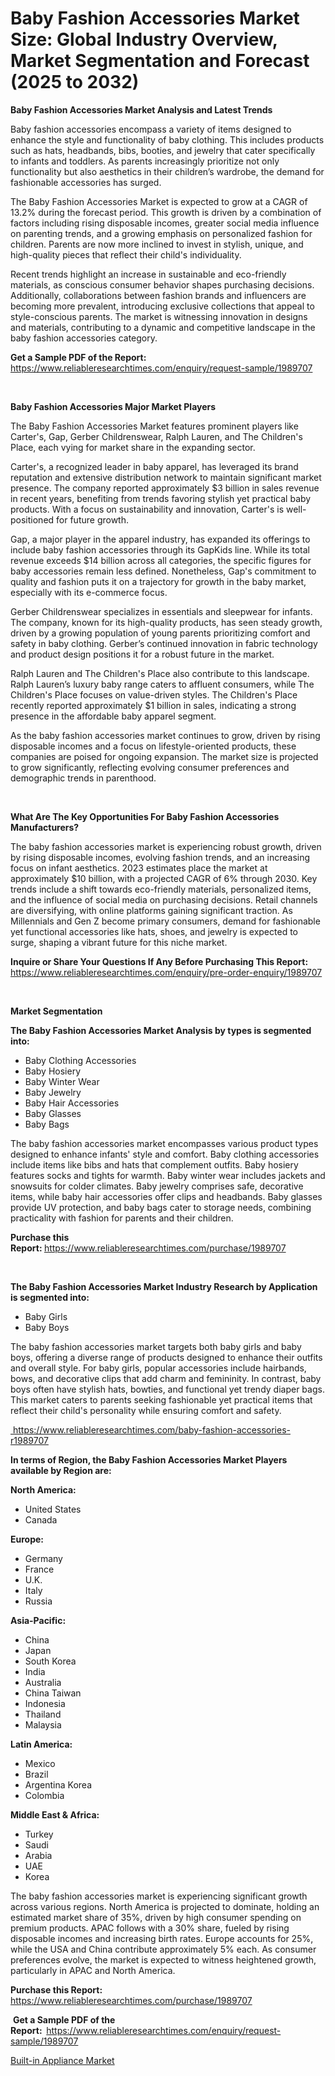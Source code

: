 <p><h1>Baby Fashion Accessories Market Size: Global Industry Overview, Market Segmentation and Forecast (2025 to 2032)</h1></p><p><strong>Baby Fashion Accessories Market Analysis and Latest Trends</strong></p>
<p><p>Baby fashion accessories encompass a variety of items designed to enhance the style and functionality of baby clothing. This includes products such as hats, headbands, bibs, booties, and jewelry that cater specifically to infants and toddlers. As parents increasingly prioritize not only functionality but also aesthetics in their children’s wardrobe, the demand for fashionable accessories has surged.</p><p>The Baby Fashion Accessories Market is expected to grow at a CAGR of 13.2% during the forecast period. This growth is driven by a combination of factors including rising disposable incomes, greater social media influence on parenting trends, and a growing emphasis on personalized fashion for children. Parents are now more inclined to invest in stylish, unique, and high-quality pieces that reflect their child's individuality.</p><p>Recent trends highlight an increase in sustainable and eco-friendly materials, as conscious consumer behavior shapes purchasing decisions. Additionally, collaborations between fashion brands and influencers are becoming more prevalent, introducing exclusive collections that appeal to style-conscious parents. The market is witnessing innovation in designs and materials, contributing to a dynamic and competitive landscape in the baby fashion accessories category.</p></p>
<p><strong>Get a Sample PDF of the Report:&nbsp;</strong> <a href="https://www.reliableresearchtimes.com/enquiry/request-sample/1989707?utm_campaign=2284&utm_medium=2&utm_source=Github&utm_content=ia&utm_term=10022025&utm_id=baby-fashion-accessories">https://www.reliableresearchtimes.com/enquiry/request-sample/1989707</a></p>
<p>&nbsp;</p>
<p><strong>Baby Fashion Accessories Major Market Players</strong></p>
<p><p>The Baby Fashion Accessories Market features prominent players like Carter's, Gap, Gerber Childrenswear, Ralph Lauren, and The Children's Place, each vying for market share in the expanding sector. </p><p>Carter's, a recognized leader in baby apparel, has leveraged its brand reputation and extensive distribution network to maintain significant market presence. The company reported approximately $3 billion in sales revenue in recent years, benefiting from trends favoring stylish yet practical baby products. With a focus on sustainability and innovation, Carter's is well-positioned for future growth.</p><p>Gap, a major player in the apparel industry, has expanded its offerings to include baby fashion accessories through its GapKids line. While its total revenue exceeds $14 billion across all categories, the specific figures for baby accessories remain less defined. Nonetheless, Gap's commitment to quality and fashion puts it on a trajectory for growth in the baby market, especially with its e-commerce focus.</p><p>Gerber Childrenswear specializes in essentials and sleepwear for infants. The company, known for its high-quality products, has seen steady growth, driven by a growing population of young parents prioritizing comfort and safety in baby clothing. Gerber’s continued innovation in fabric technology and product design positions it for a robust future in the market.</p><p>Ralph Lauren and The Children's Place also contribute to this landscape. Ralph Lauren’s luxury baby range caters to affluent consumers, while The Children's Place focuses on value-driven styles. The Children's Place recently reported approximately $1 billion in sales, indicating a strong presence in the affordable baby apparel segment.</p><p>As the baby fashion accessories market continues to grow, driven by rising disposable incomes and a focus on lifestyle-oriented products, these companies are poised for ongoing expansion. The market size is projected to grow significantly, reflecting evolving consumer preferences and demographic trends in parenthood.</p></p>
<p>&nbsp;</p>
<p><strong>What Are The Key Opportunities For Baby Fashion Accessories Manufacturers?</strong></p>
<p><p>The baby fashion accessories market is experiencing robust growth, driven by rising disposable incomes, evolving fashion trends, and an increasing focus on infant aesthetics. 2023 estimates place the market at approximately $10 billion, with a projected CAGR of 6% through 2030. Key trends include a shift towards eco-friendly materials, personalized items, and the influence of social media on purchasing decisions. Retail channels are diversifying, with online platforms gaining significant traction. As Millennials and Gen Z become primary consumers, demand for fashionable yet functional accessories like hats, shoes, and jewelry is expected to surge, shaping a vibrant future for this niche market.</p></p>
<p><strong>Inquire or Share Your Questions If Any Before Purchasing This Report:</strong> <a href="https://www.reliableresearchtimes.com/enquiry/pre-order-enquiry/1989707?utm_campaign=2284&utm_medium=2&utm_source=Github&utm_content=ia&utm_term=10022025&utm_id=baby-fashion-accessories">https://www.reliableresearchtimes.com/enquiry/pre-order-enquiry/1989707</a></p>
<p>&nbsp;</p>
<p><strong>Market Segmentation</strong></p>
<p><strong>The Baby Fashion Accessories Market Analysis by types is segmented into:</strong></p>
<p><ul><li>Baby Clothing Accessories</li><li>Baby Hosiery</li><li>Baby Winter Wear</li><li>Baby Jewelry</li><li>Baby Hair Accessories</li><li>Baby Glasses</li><li>Baby Bags</li></ul></p>
<p><p>The baby fashion accessories market encompasses various product types designed to enhance infants' style and comfort. Baby clothing accessories include items like bibs and hats that complement outfits. Baby hosiery features socks and tights for warmth. Baby winter wear includes jackets and snowsuits for colder climates. Baby jewelry comprises safe, decorative items, while baby hair accessories offer clips and headbands. Baby glasses provide UV protection, and baby bags cater to storage needs, combining practicality with fashion for parents and their children.</p></p>
<p><strong>Purchase this Report:&nbsp;</strong><a href="https://www.reliableresearchtimes.com/purchase/1989707?utm_campaign=2284&utm_medium=2&utm_source=Github&utm_content=ia&utm_term=10022025&utm_id=baby-fashion-accessories">https://www.reliableresearchtimes.com/purchase/1989707</a></p>
<p>&nbsp;</p>
<p><strong>The Baby Fashion Accessories Market Industry Research by Application is segmented into:</strong></p>
<p><ul><li>Baby Girls</li><li>Baby Boys</li></ul></p>
<p><p>The baby fashion accessories market targets both baby girls and baby boys, offering a diverse range of products designed to enhance their outfits and overall style. For baby girls, popular accessories include hairbands, bows, and decorative clips that add charm and femininity. In contrast, baby boys often have stylish hats, bowties, and functional yet trendy diaper bags. This market caters to parents seeking fashionable yet practical items that reflect their child's personality while ensuring comfort and safety.</p></p>
<p><a href="https://www.reliableresearchtimes.com/baby-fashion-accessories-r1989707?utm_campaign=2284&utm_medium=2&utm_source=Github&utm_content=ia&utm_term=10022025&utm_id=baby-fashion-accessories">&nbsp;https://www.reliableresearchtimes.com/baby-fashion-accessories-r1989707</a></p>
<p><strong>In terms of Region, the Baby Fashion Accessories Market Players available by Region are:</strong></p>
<p>
    <p> <strong> North America: </strong>
        <ul>
            <li>United States</li>
            <li>Canada</li>
        </ul>
        </p> 
    <p> <strong> Europe: </strong>
        <ul>
            <li>Germany</li>
            <li>France</li>
            <li>U.K.</li>
            <li>Italy</li>
            <li>Russia</li>
        </ul>
        </p> 
    <p> <strong> Asia-Pacific: </strong>
        <ul>
            <li>China</li>
            <li>Japan</li>
            <li>South Korea</li>
            <li>India</li>
            <li>Australia</li>
            <li>China Taiwan</li>
            <li>Indonesia</li>
            <li>Thailand</li>
            <li>Malaysia</li>
        </ul>
        </p> 
    <p> <strong> Latin America: </strong>
        <ul>
            <li>Mexico</li>
            <li>Brazil</li>
            <li>Argentina Korea</li>
            <li>Colombia</li>
        </ul>
        </p> 
    <p> <strong> Middle East & Africa: </strong>
        <ul>
            <li>Turkey</li>
            <li>Saudi</li>
            <li>Arabia</li>
            <li>UAE</li>
            <li>Korea</li>
        </ul>
    </p>
    </p>
<p><p>The baby fashion accessories market is experiencing significant growth across various regions. North America is projected to dominate, holding an estimated market share of 35%, driven by high consumer spending on premium products. APAC follows with a 30% share, fueled by rising disposable incomes and increasing birth rates. Europe accounts for 25%, while the USA and China contribute approximately 5% each. As consumer preferences evolve, the market is expected to witness heightened growth, particularly in APAC and North America.</p></p>
<p><strong>Purchase this Report: </strong><a href="https://www.reliableresearchtimes.com/purchase/1989707?utm_campaign=2284&utm_medium=2&utm_source=Github&utm_content=ia&utm_term=10022025&utm_id=baby-fashion-accessories">https://www.reliableresearchtimes.com/purchase/1989707</a></p>
<p>&nbsp;<strong>Get a Sample PDF of the Report:&nbsp;&nbsp;</strong><a href="https://www.reliableresearchtimes.com/enquiry/request-sample/1989707?utm_campaign=2284&utm_medium=2&utm_source=Github&utm_content=ia&utm_term=10022025&utm_id=baby-fashion-accessories">https://www.reliableresearchtimes.com/enquiry/request-sample/1989707</a></p>
<p><strong></strong></p>
<p><p><a href="https://github.com/manesros8/Market-Research-Report-List-1/blob/main/built-in-appliance-market.md?utm_campaign=2284&utm_medium=2&utm_source=Github&utm_content=ia&utm_term=10022025&utm_id=baby-fashion-accessories">Built-in Appliance Market</a></p></p>